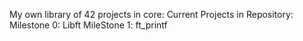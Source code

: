 My own library of 42 projects in core:
Current Projects in Repository:
Milestone 0: Libft
MileStone 1: ft_printf
